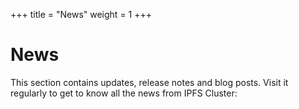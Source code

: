 +++
title = "News"
weight = 1
+++

# News

This section contains updates, release notes and blog posts. Visit it regularly to get to know all the news from IPFS Cluster:
